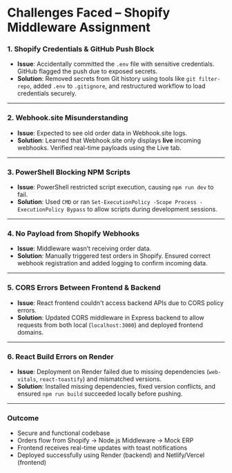 # Challenges Faced – Shopify Middleware Assignment

### 1. Shopify Credentials & GitHub Push Block
- **Issue**: Accidentally committed the `.env` file with sensitive credentials. GitHub flagged the push due to exposed secrets.
- **Solution**: Removed secrets from Git history using tools like `git filter-repo`, added `.env` to `.gitignore`, and restructured workflow to load credentials securely.

---

### 2. Webhook.site Misunderstanding
- **Issue**: Expected to see old order data in Webhook.site logs.
- **Solution**: Learned that Webhook.site only displays **live** incoming webhooks. Verified real-time payloads using the Live tab.

---

### 3. PowerShell Blocking NPM Scripts
- **Issue**: PowerShell restricted script execution, causing `npm run dev` to fail.
- **Solution**: Used `CMD` or ran `Set-ExecutionPolicy -Scope Process -ExecutionPolicy Bypass` to allow scripts during development sessions.

---

### 4. No Payload from Shopify Webhooks
- **Issue**: Middleware wasn’t receiving order data.
- **Solution**: Manually triggered test orders in Shopify. Ensured correct webhook registration and added logging to confirm incoming data.

---

### 5. CORS Errors Between Frontend & Backend
- **Issue**: React frontend couldn't access backend APIs due to CORS policy errors.
- **Solution**: Updated CORS middleware in Express backend to allow requests from both local (`localhost:3000`) and deployed frontend domains.

---

### 6. React Build Errors on Render
- **Issue**: Deployment on Render failed due to missing dependencies (`web-vitals`, `react-toastify`) and mismatched versions.
- **Solution**: Installed missing dependencies, fixed version conflicts, and ensured `npm run build` succeeded locally before pushing.

---

### Outcome
- Secure and functional codebase
- Orders flow from Shopify → Node.js Middleware → Mock ERP
- Frontend receives real-time updates with toast notifications
- Deployed successfully using Render (backend) and Netlify/Vercel (frontend)
